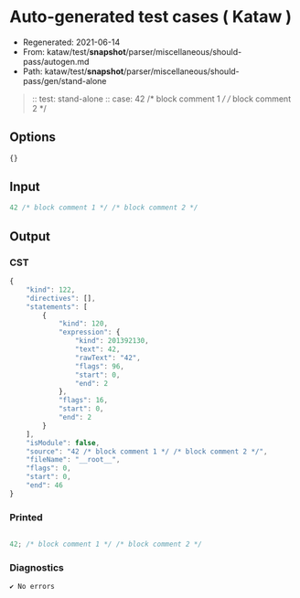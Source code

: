 # Auto-generated test cases ( Kataw )
- Regenerated: 2021-06-14
- From: kataw/test/__snapshot__/parser/miscellaneous/should-pass/autogen.md
- Path: kataw/test/__snapshot__/parser/miscellaneous/should-pass/gen/stand-alone
> :: test: stand-alone
> :: case: 42 /* block comment 1 */ /* block comment 2 */
## Options

`````js
{}
`````
## Input

`````js
42 /* block comment 1 */ /* block comment 2 */
`````
## Output

### CST

```javascript
{
    "kind": 122,
    "directives": [],
    "statements": [
        {
            "kind": 120,
            "expression": {
                "kind": 201392130,
                "text": 42,
                "rawText": "42",
                "flags": 96,
                "start": 0,
                "end": 2
            },
            "flags": 16,
            "start": 0,
            "end": 2
        }
    ],
    "isModule": false,
    "source": "42 /* block comment 1 */ /* block comment 2 */",
    "fileName": "__root__",
    "flags": 0,
    "start": 0,
    "end": 46
}
```

### Printed

```javascript

42; /* block comment 1 */ /* block comment 2 */
```

### Diagnostics

```javascript
✔ No errors
```

